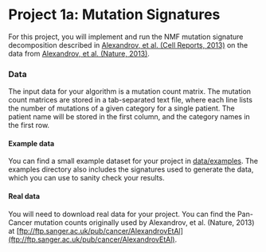 # Project 1a: Mutation Signatures

For this project, you will implement and run the NMF mutation signature decomposition described in [Alexandrov, et al. (Cell Reports, 2013)](https://www.nature.com/nature/journal/v500/n7463/full/nature12477.html) on the data from [Alexandrov, et al. (Nature, 2013)](http://www.cell.com/cell-reports/abstract/S2211-1247(12)00433-0).

### Data

The input data for your algorithm is a mutation count matrix. The mutation count matrices are stored in a tab-separated text file, where each line lists the number of mutations of a given category for a single patient. The patient name will be stored in the first column, and the category names in the first row.

#### Example data

You can find a small example dataset for your project in [data/examples](https://github.com/cmsc828p-f17/project1a-mutation-signatures/blob/master/data/examples). The examples directory also includes the signatures used to generate the data, which you can use to sanity check your results.

#### Real data

You will need to download real data for your project. You can find the Pan-Cancer mutation counts originally used by Alexandrov, et al. (Nature, 2013) at [ftp://ftp.sanger.ac.uk/pub/cancer/AlexandrovEtAl](ftp://ftp.sanger.ac.uk/pub/cancer/AlexandrovEtAl).
